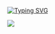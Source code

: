 
[![Typing SVG](https://readme-typing-svg.demolab.com?font=Monospace&duration=1000&pause=3000&color=CF103C&repeat=false&width=435&lines=Hi+there%2C+i'm+arxnoire;welcome+to+my+github+profile)](https://git.io/typing-svg)

![](https://komarev.com/ghpvc/?username=arxnoire&color=blueviolet&style=for-the-badge)
<!--
**arxnoire/arxnoire** is a ✨ _special_ ✨ repository because its `README.md` (this file) appears on your GitHub profile.

Here are some ideas to get you started:

- 🔭 I’m currently working on ...
- 🌱 I’m currently learning ...
- 👯 I’m looking to collaborate on ...
- 🤔 I’m looking for help with ...
- 💬 Ask me about ...
- 📫 How to reach me: ...
- 😄 Pronouns: ...
- ⚡ Fun fact: ...
-->
